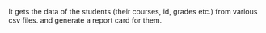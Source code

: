  It gets the data of the students (their courses, id, grades etc.) from various csv files. and generate a report card for them.
